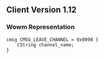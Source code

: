 ## Client Version 1.12

### Wowm Representation
```rust,ignore
cmsg CMSG_LEAVE_CHANNEL = 0x0098 {
    CString channel_name;    
}

```
